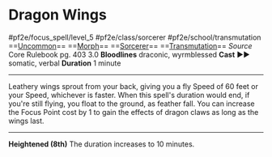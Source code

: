 # Dragon Wings
#pf2e/focus_spell/level_5 #pf2e/class/sorcerer #pf2e/school/transmutation 
==[Uncommon](rulesd)== ==[Morph](rules/traits/morph.md)== ==[Sorcerer](rules/traits/sorcerer.md)== ==[Transmutation](rules/traits/transmutation.md)==
*Source* Core Rulebook pg. 403 3.0
**Bloodlines** draconic, wyrmblessed
**Cast** ►► somatic, verbal
**Duration** 1 minute

---
Leathery wings sprout from your back, giving you a fly Speed of 60 feet or your Speed, whichever is faster. When this spell's duration would end, if you're still flying, you float to the ground, as feather fall. You can increase the Focus Point cost by 1 to gain the effects of dragon claws as long as the wings last.

<hr>

**Heightened (8th)** The duration increases to 10 minutes.